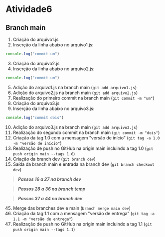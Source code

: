# Atividade6

## Branch main

01. Criação do arquivo1.js
02. Inserção da linha abaixo no arquivo1.js:
```JavaScript 
console.log("commit um")
``` 
03. Criação do arquivo2.js
04. Inserção da linha abaixo no arquivo2.js: 
```JavaScript
console.log("commit um")
```
05. Adição do arquivo1.js na branch main (`git add arquivo1.js`)
06. Adição do arquivo2.js na branch main (`git add arquivo2.js`)
07. Realização do primeiro commit na branch main (`git commit -m "um"`)
08. Criação do arquivo3.js
09. Inserção da linha abaixo no arquivo3.js: 
```JavaScript
console.log("commit dois")
```
10. Adição do arquivo3.js na branch main (`git add arquivo3.js`)
11. Realização do segundo commit na branch main (`git commit -m "dois"`)
12. Criação da tag 1.0 com a mensagem "versão de início" (`git tag -a 1.0 -m "versão de início"`)
13. Realização de push no GitHub na origin main incluindo a tag 1.0 (`git push origin main --tags 1.0`)
14. Criação da branch dev (`git branch dev`)
15. Saída da branch main e entrada na branch dev (`git branch checkout dev`)

>***Passos 16 a 27 na branch dev***

>***Passos 28 a 36 na branch temp***

>***Passos 37 a 44 na branch dev***

45. Merge das branches dev e main (`branch merge main dev`)
46. Criação da tag 1.1 com a mensagem "versão de entrega" (`git tag -a 1.1 -m "versão de entrega"`)
47. Realização de push no GitHub na origin main incluindo a tag 1.1 (`git push origin main --tags 1.1`)
